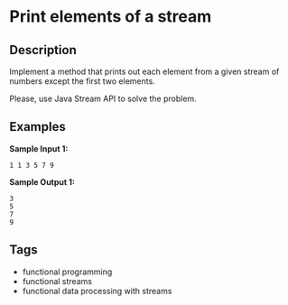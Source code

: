 # Print elements of a stream

## Description
Implement a method that prints out each element from a given stream of numbers except the first two elements.

Please, use Java Stream API to solve the problem.

## Examples
**Sample Input 1:**
```console
1 1 3 5 7 9
```

**Sample Output 1:**
```console
3
5
7
9
```

## Tags
- functional programming
- functional streams
- functional data processing with streams